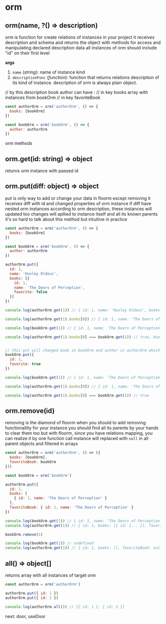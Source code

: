 # orm

## orm(name, ?() => description)

orm is function for create relations of instances in your project
it receives description and schema and returns the object with methods for access and manipulating declared description data
all instances of orm should include "id" on their first level

**args**

1. `name` (*string*): name of instance kind
2. `descriptionFunc` (*function*): function that returns relations description of its kind of instance. description of orm is always plain object.

// by this description book author can have :
// in key books array with instances from bookOrm
// in key favoriteBook 

```js
const authorOrm = orm('authorOrm', () => {
  books: [bookOrm]
})

const bookOrm = orm('bookOrm', () => {
  author: authorOrm
})
```

orm methods

## orm.get(id: string) => object

returns orm instance with passed id

## orm.put(diff: object) => object

put is only way to add or change your data in floorm except removing
it receives diff with id and changed properties of orm instance
if diff have nested orm instances according to orm description, these instances will updated too
changes will apllied to instance itself and all its known parents
it's so hard to talk about this method but intuitive in practice

```js
const authorOrm = orm('authorOrm', () => {
  books: [bookOrm]
})

const bookOrm = orm('bookOrm', () => {
  author: authorOrm
})

authorOrm.put({
  id: 1,
  name: 'Huxley Oldous',
  books: [{
    id: 1,
    name: 'The Doors of Perception',
    favorite: false
  }]
})

console.log(authorOrm.get(1)) // { id: 1, name: 'Huxley Oldous', books: [...] }

console.log(authorOrm.get(1).books[0]) // { id: 1, name: 'The Doors of Perception', favorite: false }

console.log(bookOrm.get(1)) // { id: 1, name: 'The Doors of Perception', favorite: false }

console.log(authorOrm.get(1).books[0] === bookOrm.get(1)) // true, Huxley includes bookOrm instance itself


// this put will changed book in bookOrm and author in authorOrm which includes changed book
bookOrm.put({
  id: 1,
  favorite: true
})

console.log(bookOrm.get(1)) // { id: 1, name: 'The Doors of Perception', favorite: true }

console.log(authorOrm.get(1).books[0]) // { id: 1, name: 'The Doors of Perception', favorite: true }

console.log(authorOrm.get(1).books[0] === bookOrm.get(1)) // true
```

## orm.remove(id)

removing is the diamond of floorm
when you should to add removing functionallity for your instance you should find all its parents by your hands to clear them too
but with floorm, since you have relations mapping, you can realize it by one function call
instance will replaced with `null` in all parent objects and filtered in arrays

```js
const authorOrm = orm('authorOrm', () => ({
  books: [bookOrm],
  favoriteBook: bookOrm
}))

const bookOrm = orm('bookOrm')

authorOrm.put({
  id: 1,
  books: [
    { id: 1, name: 'The Doors of Perception' }
  ],
  favoriteBook: { id: 1, name: 'The Doors of Perception' }
})

console.log(bookOrm.get(1)) // { id: 1, name: 'The Doors of Perception' }
console.log(authorOrm.get(1)) // { id: 1, books: [{ id: 1... }], favoriteBook: { id: 1... } }

bookOrm.remove(1)

console.log(bookOrm.get(1)) // undefined
console.log(authorOrm.get(1)) // { id: 1, books: [], favoriteBook: null }
```

## all() => object[]

returns array with all instances of target orm

```js
const authorOrm = orm('authorOrm')

authorOrm.put({ id: 1 })
authorOrm.put({ id: 2 })

console.log(authorOrm.all()) // [{ id: 1 }, { id: 2 }]
```

next: door, useDoor
